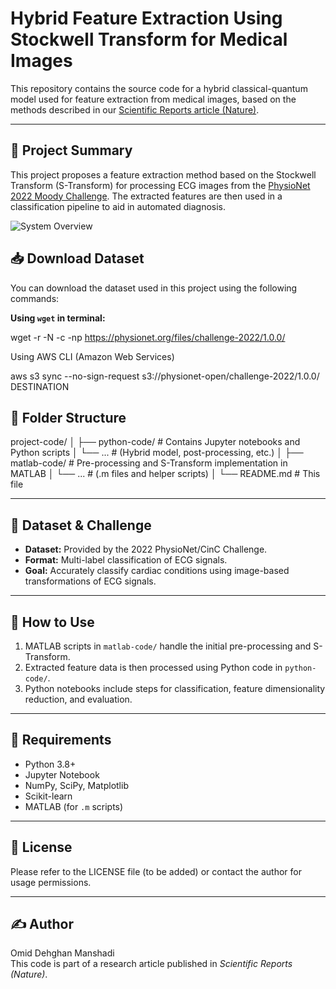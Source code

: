 # Hybrid Feature Extraction Using Stockwell Transform for Medical Images

This repository contains the source code for a hybrid classical-quantum model used for feature extraction from medical images, based on the methods described in our [Scientific Reports article (Nature)](https://www.nature.com/articles/s41598-024-58274-6?fromPaywallRec=false).

---

## 📌 Project Summary

This project proposes a feature extraction method based on the Stockwell Transform (S-Transform) for processing ECG images from the [PhysioNet 2022 Moody Challenge](https://moody-challenge.physionet.org/2022/). The extracted features are then used in a classification pipeline to aid in automated diagnosis.

![System Overview](s2.png)


## 📥 Download Dataset

You can download the dataset used in this project using the following commands:

**Using `wget` in terminal:**

wget -r -N -c -np https://physionet.org/files/challenge-2022/1.0.0/

Using AWS CLI (Amazon Web Services)

aws s3 sync --no-sign-request s3://physionet-open/challenge-2022/1.0.0/ DESTINATION

## 📂 Folder Structure

project-code/
│
├── python-code/         # Contains Jupyter notebooks and Python scripts
│   └── ...              # (Hybrid model, post-processing, etc.)
│
├── matlab-code/         # Pre-processing and S-Transform implementation in MATLAB
│   └── ...              # (.m files and helper scripts)
│
└── README.md            # This file

---

## 🧠 Dataset & Challenge

- **Dataset:** Provided by the 2022 PhysioNet/CinC Challenge.
- **Format:** Multi-label classification of ECG signals.
- **Goal:** Accurately classify cardiac conditions using image-based transformations of ECG signals.

---

## 🚀 How to Use

1. MATLAB scripts in `matlab-code/` handle the initial pre-processing and S-Transform.
2. Extracted feature data is then processed using Python code in `python-code/`.
3. Python notebooks include steps for classification, feature dimensionality reduction, and evaluation.

---

## 🔧 Requirements

- Python 3.8+
- Jupyter Notebook
- NumPy, SciPy, Matplotlib
- Scikit-learn
- MATLAB (for `.m` scripts)

---

## 📜 License

Please refer to the LICENSE file (to be added) or contact the author for usage permissions.

---

## ✍️ Author

Omid Dehghan Manshadi  
This code is part of a research article published in *Scientific Reports (Nature)*.
